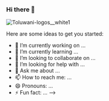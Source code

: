 ### Hi there 👋

![Toluwani-logos__white1](https://user-images.githubusercontent.com/45424924/178520294-d24baafd-9df5-403d-8cd2-94e89172263e.png)

<p class="text-justify"><!-- I am Toluwani Aremu. As a self-motivated learner and research enthusiast, my main research interests lie in Improving Human-AI Interactions, applying Deep Learning to enhance human-centered Smart Home technologies, Ethical AI and Bias Mitigation, Privacy Preserving ML techniques, Digital Technologies (AI, VR, XR, AR, IoT) for Health & Education. 

I have a range of research and industrial skills which are useful for technological advancements from either a research perspective, a development perspective or a R & D perspective. Some of the tools I use are Python, Pytorch, Pytorch Lightning, TensorFlow, Keras, NumPy, Vb.Net, Colab, Power-Bi, Tableau, Excel and Canva. I am quite proficient with many Integrated Development Environments and Cloud CI/CD Environments like Azure ML, AWS Sagemaker, Google Cloud AI, IBM Watson, VSCode, Visual Studio, Jupyter Notebook, Github.

I have a Bachelor of Science in Computer Science, from Adeleke University, Nigeria, and a Master of Science in Computer Science from University of Ibadan, Nigeria. I will be completing my Research focused Masters in Machine Learning at MBZUAI in December, 2022.

I am currently working on implementing methods for Efficient Encrypted Inference in Deep Learning Models as a Research Assistant at SPriNT-AI Lab, MBZUAI under the supervision of Dr. Karthik Nandakumar. Previously, I was also a Research Assistant at the University of Ibadan, and I worked on improving the security of classic Cryptographic algorithms while preserving its speed.

In my free times, I love having a chat about Futuristic AI, Future Cities, Climate Change, Psychology and Philosophies. If I get too excited, I might prank you once or twice. I love playing games, and I am bad at that. I love doing sports, and I am also bad at that. You might catch me every now and then in the gym as that improves my confidence. I listen to music, and my love for country and Rock & Roll tops that aspect. I play the guitar, at least that's what I think I do.

To check out my writings, follow me on [<img src="https://img.shields.io/badge/linkedin-%230077B5.svg?&style=for-the-badge&logo=linkedin&logoColor=white" />](https://www.linkedin.com/in/toluwani-aremu-15025510b/) and [<img src="https://img.shields.io/badge/medium-%2312100E.svg?&style=for-the-badge&logo=medium&logoColor=white" />](https://medium.com/@tioluwaniaremu)

To get the latest updates on my professional career,  [<img src="https://img.shields.io/badge/Blogger-check%20my%20blog-yellowgreen" />](https://tioluwanimi.blogspot.com/)
<!--
**Ti-Oluwanimi/Ti-Oluwanimi** is a ✨ _special_ ✨ repository because its `README.md` (this file) appears on your GitHub profile.--></p>



Here are some ideas to get you started:

- 🔭 I’m currently working on ...
- 🌱 I’m currently learning ...
- 👯 I’m looking to collaborate on ...
- 🤔 I’m looking for help with ...
- 💬 Ask me about ...
- 📫 How to reach me: ...
- 😄 Pronouns: ...
- ⚡ Fun fact: ...
-->
